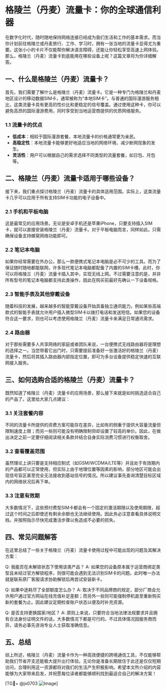# 格陵兰（丹麦）流量卡：你的全球通信利器

在数字化时代，随时随地保持网络连接已经成为我们生活和工作的基本需求。而当你计划前往格陵兰或丹麦旅行、工作、学习时，拥有一张当地的流量卡显得尤为重要。这张小小的卡片不仅能帮你解决语言障碍，还能让你轻松享受高速上网体验。那么，格陵兰（丹麦）流量卡到底能用在哪些设备上呢？这篇文章将为你详细解答。

## 一、什么是格陵兰（丹麦）流量卡？

首先，我们需要了解什么是格陵兰（丹麦）流量卡。它是一种专门为格陵兰和丹麦地区设计的移动数据SIM卡，通常被称为“本地SIM卡”。与普通的国际漫游服务相比，这类流量卡具有更高的性价比和更稳定的信号覆盖。通过使用这种卡，你可以避免高昂的国际漫游费用，同时享受到当地运营商提供的优质网络服务。

### 1.1 流量卡的优点
- **低成本**：相较于国际漫游套餐，本地流量卡的价格通常更为亲民。
- **高稳定性**：本地流量卡能够更好地适应当地的网络环境，减少断网现象的发生。
- **灵活性**：用户可以根据自己的需求选择不同类型的流量套餐，如日包、月包等。

## 二、格陵兰（丹麦）流量卡适用于哪些设备？

接下来，我们重点探讨格陵兰（丹麦）流量卡的具体适用范围。实际上，这类流量卡几乎可以应用于所有支持SIM卡功能的电子设备中。

### 2.1 手机和平板电脑
这是最常见的应用场景。无论是安卓手机还是苹果iPhone，只要支持插入SIM卡，就可以直接安装格陵兰（丹麦）流量卡。对于平板电脑而言，同样如此。只需确保设备支持蜂窝网络功能即可。

### 2.2 笔记本电脑
如果你经常需要在外办公，那么一款便携式笔记本电脑是必不可少的工具。而为了保证随时随地都能联网，许多现代笔记本电脑都配备了内置的SIM卡槽。此时，你可以将格陵兰（丹麦）流量卡插入其中，实现无线上网。不过需要注意的是，并非所有型号的笔记本电脑都支持此类操作，因此在购买前最好先确认一下设备规格。

### 2.3 智能手表及其他穿戴设备
随着科技的发展，越来越多的智能穿戴设备开始具备独立通讯能力。例如某些高端款式的智能手表就允许用户插入微型SIM卡以拨打电话和发送短信。如果您的设备符合这一要求，则也可以考虑使用格陵兰（丹麦）流量卡来满足日常通讯需求。

### 2.4 路由器
对于那些需要多人共享网络的家庭或者团队来说，一台便携式无线路由器将是理想的选择之一。当您带着它出门时，只需要提前准备好一张激活好的格陵兰（丹麦）流量卡，然后将其插入路由器内部指定位置，即可为多台设备提供稳定快速的互联网接入服务。

## 三、如何选购合适的格陵兰（丹麦）流量卡？

既然知道了格陵兰（丹麦）流量卡的应用场景，那么接下来就是如何挑选适合自己的产品了。这里给大家几点建议：

### 3.1 关注套餐内容
不同的流量卡所提供的资费方案可能存在差异，比如有的侧重于提供大容量流量但限制速度上限；而另一些则可能没有明确限制但却设置了较高的单价。因此，在做出决定之前一定要仔细阅读相关条款并结合自身实际消费习惯进行权衡取舍。

### 3.2 查看覆盖范围
虽然理论上讲只要是支持相应制式（如GSM/WCDMA/LTE等）并且处于有效期内的产品都可以正常使用，但实际上由于地理位置等因素的影响，部分地区可能会出现信号盲区甚至完全无法接收到基站信号的情况。所以建议事先查询清楚目标区域内的网络状况后再下单。

### 3.3 注意有效期
大多数情况下，这些预付费型SIM卡都会有一个固定的激活期限以及使用期限，超过这个时间之后即使还有剩余余额也无法继续使用。因此务必注意查看具体说明文档，并按照指示尽快完成激活步骤以免造成不必要的损失。

## 四、常见问题解答

在这里总结了一些关于格陵兰（丹麦）流量卡使用过程中可能出现的问题及其解决方案：

Q: 我能否在未解锁状态下使用该类产品？
A: 如果您的设备原本属于运营商绑定类型且未经过官方解锁程序，则很可能会遇到无法识别SIM卡的问题。此时唯一办法就是联系原厂客服请求协助解锁后再尝试安装新卡。

Q: 如果中途耗尽了全部额度怎么办？
A: 取决于不同品牌商的规定，部分厂商会允许用户通过官方网站在线充值补足差额；而另外一些则可能强制停机直至重新购买新的套餐为止。因此建议定期检查账户状态以便及时补充资源。

Q: 是否支持更换国家/地区？
A: 原则上来说，只要符合当地法律法规要求并且拥有合法身份证明文件的话，大多数情况下都是可行的。不过具体情况因服务商而异，请务必事先咨询专业人士获取准确信息。

## 五、总结

综上所述，格陵兰（丹麦）流量卡作为一种高效便捷的跨境通信工具，不仅能够帮助我们节省开支还能极大提升出行体验。无论你是准备长期居住于此还是仅仅短期访问，合理利用这一资源都将对我们的生活产生积极影响。希望本文所介绍的内容能够为大家带来启发，并祝愿每位读者都能够顺利找到最适合自己的解决方案！

[TG💪+ @jx0703 ![Image](https://github.com/user-attachments/assets/dbca1d08-cadb-493c-b0ec-ad6f7a83f270)]